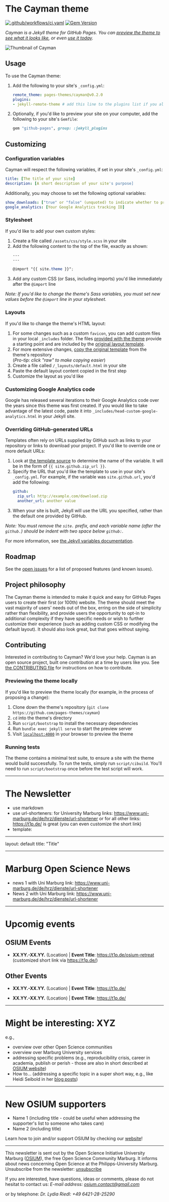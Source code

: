 # The Cayman theme

[![.github/workflows/ci.yaml](https://github.com/pages-themes/cayman/actions/workflows/ci.yaml/badge.svg)](https://github.com/pages-themes/cayman/actions/workflows/ci.yaml) [![Gem Version](https://badge.fury.io/rb/jekyll-theme-cayman.svg)](https://badge.fury.io/rb/jekyll-theme-cayman)

*Cayman is a Jekyll theme for GitHub Pages. You can [preview the theme to see what it looks like](http://pages-themes.github.io/cayman), or even [use it today](#usage).*

![Thumbnail of Cayman](thumbnail.png)

## Usage

To use the Cayman theme:

1. Add the following to your site's `_config.yml`:

    ```yml
    remote_theme: pages-themes/cayman@v0.2.0
    plugins:
    - jekyll-remote-theme # add this line to the plugins list if you already have one
    ```

2. Optionally, if you'd like to preview your site on your computer, add the following to your site's `Gemfile`:

    ```ruby
    gem "github-pages", group: :jekyll_plugins
    ```

## Customizing

### Configuration variables

Cayman will respect the following variables, if set in your site's `_config.yml`:

```yml
title: [The title of your site]
description: [A short description of your site's purpose]
```

Additionally, you may choose to set the following optional variables:

```yml
show_downloads: ["true" or "false" (unquoted) to indicate whether to provide a download URL]
google_analytics: [Your Google Analytics tracking ID]
```

### Stylesheet

If you'd like to add your own custom styles:

1. Create a file called `/assets/css/style.scss` in your site
2. Add the following content to the top of the file, exactly as shown:
    ```scss
    ---
    ---

    @import "{{ site.theme }}";
    ```
3. Add any custom CSS (or Sass, including imports) you'd like immediately after the `@import` line

*Note: If you'd like to change the theme's Sass variables, you must set new values before the `@import` line in your stylesheet.*

### Layouts

If you'd like to change the theme's HTML layout:

1. For some changes such as a custom `favicon`, you can add custom files in your local `_includes` folder. The files [provided with the theme](https://github.com/pages-themes/cayman/tree/master/_includes) provide a starting point and are included by the [original layout template](https://github.com/pages-themes/cayman/blob/master/_layouts/default.html).
2. For more extensive changes, [copy the original template](https://github.com/pages-themes/cayman/blob/master/_layouts/default.html) from the theme's repository<br />(*Pro-tip: click "raw" to make copying easier*)
3. Create a file called `/_layouts/default.html` in your site
4. Paste the default layout content copied in the first step
5. Customize the layout as you'd like

### Customizing Google Analytics code

Google has released several iterations to their Google Analytics code over the years since this theme was first created. If you would like to take advantage of the latest code, paste it into `_includes/head-custom-google-analytics.html` in your Jekyll site.

### Overriding GitHub-generated URLs

Templates often rely on URLs supplied by GitHub such as links to your repository or links to download your project. If you'd like to override one or more default URLs:

1. Look at [the template source](https://github.com/pages-themes/cayman/blob/master/_layouts/default.html) to determine the name of the variable. It will be in the form of `{{ site.github.zip_url }}`.
2. Specify the URL that you'd like the template to use in your site's `_config.yml`. For example, if the variable was `site.github.url`, you'd add the following:
    ```yml
    github:
      zip_url: http://example.com/download.zip
      another_url: another value
    ```
3. When your site is built, Jekyll will use the URL you specified, rather than the default one provided by GitHub.

*Note: You must remove the `site.` prefix, and each variable name (after the `github.`) should be indent with two space below `github:`.*

For more information, see [the Jekyll variables documentation](https://jekyllrb.com/docs/variables/).

## Roadmap

See the [open issues](https://github.com/pages-themes/cayman/issues) for a list of proposed features (and known issues).

## Project philosophy

The Cayman theme is intended to make it quick and easy for GitHub Pages users to create their first (or 100th) website. The theme should meet the vast majority of users' needs out of the box, erring on the side of simplicity rather than flexibility, and provide users the opportunity to opt-in to additional complexity if they have specific needs or wish to further customize their experience (such as adding custom CSS or modifying the default layout). It should also look great, but that goes without saying.

## Contributing

Interested in contributing to Cayman? We'd love your help. Cayman is an open source project, built one contribution at a time by users like you. See [the CONTRIBUTING file](docs/CONTRIBUTING.md) for instructions on how to contribute.

### Previewing the theme locally

If you'd like to preview the theme locally (for example, in the process of proposing a change):

1. Clone down the theme's repository (`git clone https://github.com/pages-themes/cayman`)
2. `cd` into the theme's directory
3. Run `script/bootstrap` to install the necessary dependencies
4. Run `bundle exec jekyll serve` to start the preview server
5. Visit [`localhost:4000`](http://localhost:4000) in your browser to preview the theme

### Running tests

The theme contains a minimal test suite, to ensure a site with the theme would build successfully. To run the tests, simply run `script/cibuild`. You'll need to run `script/bootstrap` once before the test script will work.

---

# The Newsletter

* use markdown
* use url-shorteners: for University Marburg links: https://www.uni-marburg.de/de/hrz/dienste/url-shortener or for all other links: https://t1p.de/ is great (you can even customize the short link)
* template:
  
---
layout: default
title: "Title"

---

# Marburg Open Science News

* news 1 with Uni Marburg link: https://www.uni-marburg.de/de/hrz/dienste/url-shortener
* News 2 with Uni Marburg link: https://www.uni-marburg.de/de/hrz/dienste/url-shortener
  
---

# Upcomig events

## OSIUM Events

* **XX.YY.-XX.YY.** (Location) | **Event Title**: https://t1p.de/osium-retreat (customized short link via https://t1p.de/)


## Other Events

* **XX.YY.-XX.YY.** (Location) | **Event Title**: https://t1p.de/

* **XX.YY.-XX.YY.** (Location) | **Event Title**: https://t1p.de/

---

# Might be interesting: XYZ

e.g.,
* overview over other Open Science communities
* overview over Marburg University services
* addressing specific problems (e.g., reproducibility crisis, career in academia, publish or perish - those are also in short described at [OSIUM website](https://openscienceinitiativeuniversitymarburg.github.io/reasons.html))
* How to... (addressing a specific topic in a super short way, e.g., like Heidi Seibold in her [blog posts](https://heidiseibold.com/posts/))

---

# New OSIUM supporters

* Name 1 (including title - could be useful when addressing the supporter's list to someone who takes care)
* Name 2 (including title)

Learn how to join and/or support OSIUM by checking our [website](https://openscienceinitiativeuniversitymarburg.github.io/join.html)!

---
This newsletter is sent out by the Open Science Initiative University Marburg ([OSIUM](https://openscienceinitiativeuniversitymarburg.github.io/)), the free Open Science Community Marburg. 
It informs about news concerning Open Science at the Philipps-University Marburg.
Unsubscribe from the newsletter: [unsubscribe](https://www.lists.uni-marburg.de/lists/sympa/info/open-science)

If you are interested, have questions, ideas or comments, please do not hesitat to contact us:
*E-mail address: [osium.contact@gmail.com](mailto:osium.contact@gmail.com)*

or by telephone:
*Dr. Lydia Riedl: +49 6421-28-25290*
